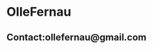 <html>
<head>
  <title>olle fernau</title>
</header>
<body>
 <h1>
 OlleFernau
 </h1>
  <h2>
    Contact:ollefernau@gmail.com
  </h2>
 
